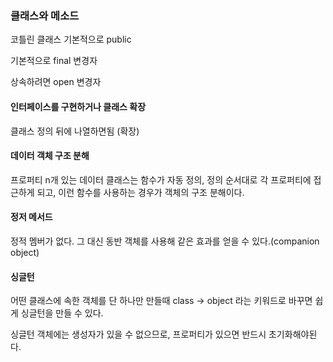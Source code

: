 ### 클래스와 메소드

코틀린 클래스 기본적으로 public

기본적으로 final 변경자

상속하려면 open 변경자

#### 인터페이스를 구현하거나 클래스 확장

클래스 정의 뒤에 나열하면됨 (확장)

#### 데이터 객체 구조 분해

프로퍼티 n개 있는 데이터 클래스는 함수가 자동 정의, 정의 순서대로 각 프로퍼티에 접근하게 되고, 이런 함수를 사용하는 경우가 객체의 구조 분해이다.

#### 정저 메서드

정적 멤버가 없다. 그 대신 동반 객체를 사용해 같은 효과를 얻을 수 있다.(companion object)

#### 싱글턴 

어떤 클래스에 속한 객체를 단 하나만 만들때 class -> object 라는 키워드로 바꾸면 쉽게 싱글턴을 만들 수 있다.

싱글턴 객체에는 생성자가 있을 수 없으므로, 프로퍼티가 있으면 반드시 초기화해야된다.